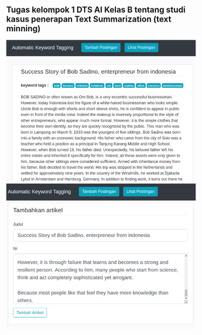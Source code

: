 ## Tugas kelompok 1 DTS AI Kelas B tentang studi kasus penerapan Text Summarization (text minning)
![image](resources/project-nltk.png)
![image](resources/project-nltk-2.png)
